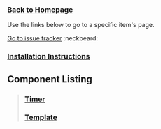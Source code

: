 ### [Back to Homepage](/../../) ###

Use the links below to go to a specific item's page.

[Go to issue tracker](/../../issues)  :neckbeard:

### [Installation Instructions](INSTALLATION.md) ###

## Component Listing ##

> ### [Timer](TIMER.md) ###
> ### [Template](TEMPLATE.md) ###




